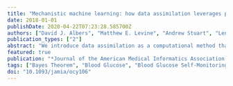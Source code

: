 ```yaml
---
title: "Mechanistic machine learning: how data assimilation leverages physiologic knowledge using Bayesian inference to forecast the future, infer the present, and phenotype"
date: 2018-01-01
publishDate: 2020-04-22T07:23:28.585700Z
authors: ["David J. Albers", "Matthew E. Levine", "Andrew Stuart", "Lena Mamykina", "Bruce Gluckman", "George Hripcsak"]
publication_types: ["2"]
abstract: "We introduce data assimilation as a computational method that uses machine learning to combine data with human knowledge in the form of mechanistic models in order to forecast future states, to impute missing data from the past by smoothing, and to infer measurable and unmeasurable quantities that represent clinically and scientifically important phenotypes. We demonstrate the advantages it affords in the context of type 2 diabetes by showing how data assimilation can be used to forecast future glucose values, to impute previously missing glucose values, and to infer type 2 diabetes phenotypes. At the heart of data assimilation is the mechanistic model, here an endocrine model. Such models can vary in complexity, contain testable hypotheses about important mechanics that govern the system (eg, nutrition's effect on glucose), and, as such, constrain the model space, allowing for accurate estimation using very little data."
featured: true
publication: "*Journal of the American Medical Informatics Association: JAMIA*"
tags: ["Bayes Theorem", "Blood Glucose", "Blood Glucose Self-Monitoring", "Data Mining", "Diabetes Mellitus", "Type 2", "Humans", "Insulin", "Machine Learning", "Models", "Biological", "Normal Distribution", "Phenotype", "Regression Analysis"]
doi: "10.1093/jamia/ocy106"
---
```


